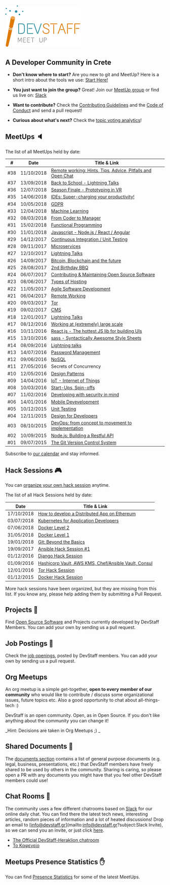 # [![DevStaff home](images/logo.png)](http://www.devstaff.gr)
## A Developer Community in Crete

* **Don't know where to start?** Are you new to git and MeetUp? Here is a short intro about the tools we use: [Start Here!](StartHere.md)

* **You just want to join the group?** Great!
  Join our [MeetUp group](http://www.meetup.com/DevStaff-A-Developer-Community-Gathering-In-Crete/) or find us live on: [Slack](https://join.slack.com/t/devstaff/shared_invite/enQtNDYyNTI0NjUyMjczLTBmM2U4YzMxZDc3MmVkMWVkZTRkMmIwZTA0MzI3NDdjNDdkZTFiMTBjODA5OWZiZjhiMGQ2NWZhMzc2ZWNkYjY)

* **Want to contribute?** Check the [Contributing Guidelines](CONTRIBUTING.md)
  and the [Code of Conduct](CodeOfConduct.md) and send a pull request!
* **Curious about what's next?** Check the [topic voting analytics](http://analytics.devstaff.gr)!

## MeetUps :speaker:

The list of all MeetUps held by date:

| #   | Date       | Title & Link |
|-----|------------|--------------|
| #38 | 11/10/2018 | [Remote working: Hints, Tips, Advice, Pitfalls and Open Chat](https://github.com/devstaff-crete/meetup38-RemoteWorking) |
| #37 | 13/09/2018 | [Back to School - Lightning Talks](https://github.com/devstaff-crete/meetup37-LightningTalks) |
| #36 | 12/07/2018 | [Season Finale - Prototyping in VR](https://github.com/devstaff-crete/meetup36-PrototypingInVR) |
| #35 | 14/06/2018 | [IDEs: Super-charging your productivity!](https://github.com/devstaff-crete/meetup35-IDEs) |
| #34 | 10/05/2018 | [GDPR](https://github.com/devstaff-crete/meetup34-GDPR) |
| #33 | 12/04/2018 | [Machine Learning](https://github.com/devstaff-crete/meetup33-MachineLearning) |
| #32 | 08/03/2018 | [From Coder to Manager](https://github.com/devstaff-crete/meetup32-FromCoderToManager) | 
| #31 | 15/02/2018 | [Functional Programming](https://github.com/devstaff-crete/meetup31-FunctionalProgramming) |
| #30 | 11/01/2018 | [Javascript - Node.js / React / Angular](https://github.com/devstaff-crete/meetup30-Javascript) |
| #29 | 14/12/2017 | [Continuous Integration / Unit Testing](https://github.com/devstaff-crete/meetup29-CI) |
| #28 | 09/11/2017 | [Microservices](https://github.com/devstaff-crete/meetup28-Microservices) |
| #27 | 12/10/2017 | [Lightning Talks](https://github.com/devstaff-crete/meetup27-LightningTalks) |
| #26 | 14/09/2017 | [Bitcoin, Blockchain and the future](https://github.com/devstaff-crete/meetup26-BitcoinBlockchainETC) | 
| #25 | 28/08/2017 | [2nd Birthday BBQ](https://www.meetup.com/DevStaff-A-Developer-Community-Gathering-In-Crete/events/242708129/) |
| #24 | 06/07/2017 | [Contributing & Maintaining Open Source Software](https://github.com/devstaff-crete/meetup24-CMOSS) |
| #23 | 08/06/2017 | [Types of Hosting](https://github.com/devstaff-crete/meetup23-TypesOfHosting) |
| #22 | 11/05/2017 | [Agile Software Development](https://github.com/devstaff-crete/meetup22-AgileSoftwareDevelopment) |
| #21 | 06/04/2017 | [Remote Working](https://github.com/devstaff-crete/meetup21-RemoteWorking) |
| #20 | 09/03/2017 | [Tor](https://github.com/devstaff-crete/meetup20-TOR) |
| #19 | 09/02/2017 | [CMS](https://github.com/devstaff-crete/meetup19-CMS) |
| #18 | 12/01/2017 | [Lightning Talks](https://github.com/devstaff-crete/meetup18-lightningTalks) |
| #17 | 08/12/2016 | [Working at (extremely) large scale](https://github.com/devstaff-crete/meetup17-largescale) |
| #16 | 10/11/2016 | [React.js - The hottest JS lib for building UIs](https://github.com/devstaff-crete/meetup16-ReactJs) |
| #15 | 13/10/2016 | [sass - Syntactically Awesome Style Sheets](https://github.com/devstaff-crete/meetup14-Sass) |
| #14 | 08/09/2016 | [Lightning talks](https://github.com/devstaff-crete/meetup13-LightningTalks-SoftwareballGame) |
| #13 | 14/07/2016 | [Password Management](https://github.com/devstaff-crete/meetup12-infosec) |
| #12 | 09/06/2016 | [NoSQL](https://github.com/devstaff-crete/meetup11-NoSQL) |
| #11 | 27/05/2016 | Secrets of Concurrency |
| #10 | 12/05/2016 | [Design Patterns](https://github.com/devstaff-crete/meetup10-DesignPatterns) |
| #09 | 14/04/2016 | [IoT - Internet of Things](https://github.com/devstaff-crete/meetup09-IoT) |
| #08 | 10/03/2016 | [Start-Ups, Spin-offs](https://github.com/devstaff-crete/meetup08-Startups) |
| #07 | 11/02/2016 | [Developing with security in mind](https://github.com/devstaff-crete/meetup07-Security) |
| #06 | 14/01/2016 | [Mobile Devevelopment](https://github.com/devstaff-crete/meetup06-MobileDev) |
| #05 | 10/12/2015 | [Unit Testing](https://github.com/devstaff-crete/meetup05-Testing) |
| #04 | 12/11/2015 | [Design for Developers](https://github.com/devstaff-crete/meetup04-Design) |
| #03 | 08/10/2015 | [DevOps: from concept to movement to implementation](https://github.com/devstaff-crete/meetup03-DevOps) |
| #02 | 10/09/2015 | [Node.js: Building a Restful API](https://github.com/devstaff-crete/meetup02-NodeJS) |
| #01 | 09/07/2015 | [The Git Version Control System](https://github.com/devstaff-crete/meetup01-Git) |

Subscribe to [our calendar](http://www.meetup.com/DevStaff-A-Developer-Community-Gathering-In-Crete/events/) and stay informed.

## Hack Sessions :video_game:

You can [organize your own hack session](HackSessionHowTo.md) anytime.

The list of all Hack Sessions held by date:

| Date | Title & Link |
|------|--------------|
| 17/10/2018 | [How to develop a Distributed App on Ethereum](https://www.meetup.com/devstaff/events/255475024/) |
| 03/07/2018 | [Kubernetes for Application Developers](https://www.meetup.com/devstaff/events/252306246/) |
| 07/06/2018 | [Docker Level 2](https://www.meetup.com/devstaff/events/251228890/) |
| 31/05/2018 | [Docker Level 1](https://www.meetup.com/devstaff/events/251190634/) |
| 19/01/2018 | [Git: Beyond the Basics](https://www.meetup.com/devstaff/events/246863163/) |
| 19/09/2017 | [Ansible Hack Session #1](https://www.meetup.com/devstaff/events/243440678/) |
| 01/12/2016 | [Django Hack Session](https://www.meetup.com/devstaff/events/235617760/) |
| 01/09/2016 | [Hashicorp Vault, AWS KMS, Chef/Ansible Vault, Consul](http://www.meetup.com/DevStaff-A-Developer-Community-Gathering-In-Crete/events/233637796/) |
| 12/01/2016 | [Tor Hack Session](https://github.com/DaKnOb/TorConfig) |
| 01/12/2015 | [Docker Hack Session](https://github.com/devstaff-crete/docker-hack-sessions) |

More hack sessions have been organized, but they are missing from this list. If you know any, please help adding them by submitting a Pull Request.

## Projects :construction:

Find [Open Source Software](projects/README.md) and Projects currently developed by DevStaff Members. You can add your own by sending us a pull request.

## Job Postings :postal_horn:

Check the [job openings](jobs/README.md), posted by DevStaff members. You can add your own by
sending us a pull request.

## Org Meetups

An org meetup is a simple get-together, **open to every member of our community** who would like to contribute / discuss some organizational issues, future topics etc. Also a good opportunity to chat about all-things-tech :)

DevStaff is an open community. Open, as in Open Source. If you don't like anything about the community you can change it! 

_Hint: Decisions are taken in Org Meetups ;) _

## Shared Documents :book:

The [documents section](https://github.com/devstaff-crete/DevStaff-Heraklion/tree/master/documents) contains a list of general purpose documents (e.g. legal, business, presentations, etc.) that DevStaff members have freely shared to be used by others in the community. Sharing is caring, so please open a PR with any documents you might have that you feel other DevStaff members could use!

## Chat Rooms :speech_balloon:

The community uses a few different chatrooms based on [Slack](https://join.slack.com/t/devstaff/shared_invite/enQtNDYyNTI0NjUyMjczLTBmM2U4YzMxZDc3MmVkMWVkZTRkMmIwZTA0MzI3NDdjNDdkZTFiMTBjODA5OWZiZjhiMGQ2NWZhMzc2ZWNkYjY) for our online daily chat. You can find there the latest tech news, interesting articles, random pieces of information and a lot of heated discussions! Drop an email to [info@devstaff.gr](mailto:info@devstaff.gr?subject:Slack Invite), so we can send you an invite, or just click [here](https://join.slack.com/t/devstaff/shared_invite/enQtNDYyNTI0NjUyMjczLTBmM2U4YzMxZDc3MmVkMWVkZTRkMmIwZTA0MzI3NDdjNDdkZTFiMTBjODA5OWZiZjhiMGQ2NWZhMzc2ZWNkYjY).

* [The Official DevStaff-Heraklion chatroom](https://devstaff.slack.com/messages/general/)
* [Το Καφενείο](https://devstaff.slack.com/messages/random/)

## Meetups Presence Statistics :hand:

You can find [Presence Statistics](/statistics/README.md) for some of the latest ΜeetUps.
